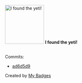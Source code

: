 <img src="https://my-badges.github.io/my-badges/yeti.png" alt="I found the yeti!" title="I found the yeti!" width="128">
<strong>I found the yeti!</strong>
<br><br>

Commits:

- <a href="https://github.com/dwesh163/HackerHelp/commit/ad6d5d98461cfe89a9254bd2161abb590ded5340">ad6d5d9</a>


Created by <a href="https://github.com/my-badges/my-badges">My Badges</a>